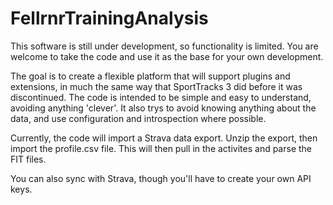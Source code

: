 # FellrnrTrainingAnalysis

This software is still under development, so functionality is limited. You are welcome to take the code and use it as the base for your own development. 

The goal is to create a flexible platform that will support plugins and extensions, in much the same way that SportTracks 3 did before it was discontinued. The code is intended to be simple and easy to understand, avoiding anything 'clever'. It also trys to avoid knowing anything about the data, and use configuration and introspection where possible. 

Currently, the code will import a Strava data export. Unzip the export, then import the profile.csv file. This will then pull in the activites and parse the FIT files.

You can also sync with Strava, though you'll have to create your own API keys. 
